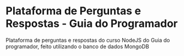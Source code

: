 # Plataforma de Perguntas e Respostas - Guia do Programador

Plataforma de perguntas e respostas do curso NodeJS do Guia do programador, feito utilizando o banco de dados MongoDB
